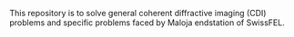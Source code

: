 This repository is to solve general coherent diffractive imaging (CDI) problems and specific problems faced by Maloja endstation of SwissFEL.
